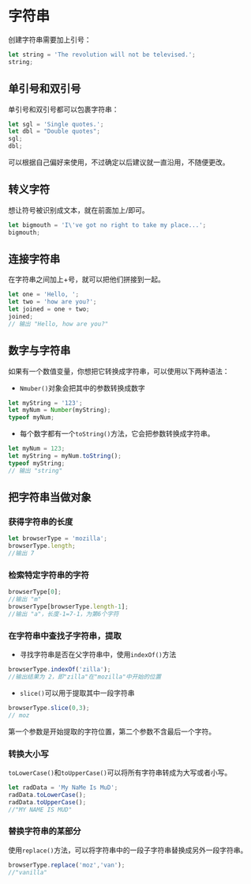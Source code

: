 # 字符串

创建字符串需要加上引号：

```javascript
let string = 'The revolution will not be televised.';
string;
```

## 单引号和双引号

单引号和双引号都可以包裹字符串：

```javascript
let sgl = 'Single quotes.';
let dbl = "Double quotes";
sgl;
dbl;
```

可以根据自己偏好来使用，不过确定以后建议就一直沿用，不随便更改。

## 转义字符

想让符号被识别成文本，就在前面加上/即可。

```js
let bigmouth = 'I\'ve got no right to take my place...';
bigmouth;
```

## 连接字符串

在字符串之间加上+号，就可以把他们拼接到一起。

```js
let one = 'Hello, ';
let two = 'how are you?';
let joined = one + two;
joined; 
// 输出 "Hello, how are you?"
```

## 数字与字符串

如果有一个数值变量，你想把它转换成字符串，可以使用以下两种语法：

- `Nmuber()`对象会把其中的参数转换成数字

```js
let myString = '123';
let myNum = Number(myString);
typeof myNum;
```

- 每个数字都有一个`toString()`方法，它会把参数转换成字符串。

```js
let myNum = 123;
let myString = myNum.toString();
typeof myString;
// 输出 "string"
```

## 把字符串当做对象

### 获得字符串的长度

```js
let browserType = 'mozilla';
browserType.length;
//输出 7
```

### 检索特定字符串的字符

```js
browserType[0];
//输出 "m"
browserType[browserType.length-1];
//输出 "a"，长度-1=7-1，为第6个字符
```

### 在字符串中查找子字符串，提取

- 寻找字符串是否在父字符串中，使用`indexOf()`方法

```js
browserType.indexOf('zilla');
//输出结果为 2，即"zilla"在"mozilla"中开始的位置
```

- `slice()`可以用于提取其中一段字符串

```js
browserType.slice(0,3);
// moz
```

第一个参数是开始提取的字符位置，第二个参数不含最后一个字符。

### 转换大小写

`toLowerCase()`和`toUpperCase()`可以将所有字符串转成为大写或者小写。

```js
let radData = 'My NaMe Is MuD';
radData.toLowerCase();
radData.toUpperCase();
//"MY NAME IS MUD"
```

### 替换字符串的某部分

使用`replace()`方法，可以将字符串中的一段子字符串替换成另外一段字符串。

```js
browserType.replace('moz','van');
//"vanilla"
```


